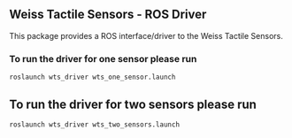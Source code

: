 ## Weiss Tactile Sensors - ROS Driver
This package provides a ROS interface/driver to the Weiss Tactile Sensors.

### To run the driver for one sensor please run
	roslaunch wts_driver wts_one_sensor.launch
	
## To run the driver for two sensors please run
	roslaunch wts_driver wts_two_sensors.launch